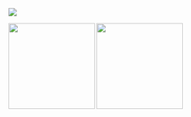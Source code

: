 ![](https://github-profile-summary-cards.vercel.app/api/cards/profile-details?username=shwg8986&theme=dracula) 

<p>
<a href="https://github.com/shwg8986">
  <img align="left" height="170px" src="https://github-readme-stats.vercel.app/api?username=shwg8986&count_private=true&show_icons=true&theme=" />
</a>
<a href="https://github.com/shwg8986">
  <img align="left" height="170px" src="https://github-readme-stats.vercel.app/api/top-langs/?username=shwg8986&layout=compact&theme=" />
</a>
<!-- <a href="https://github.com/shwg8986">
  
</a> -->
</p>

[![trophy](https://github-profile-trophy.vercel.app/?username=shwg8986&theme=onedark&column=7
)](https://github.com/ryo-ma/github-profile-trophy)
